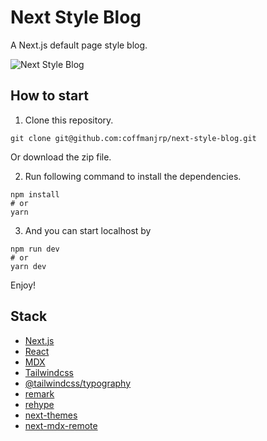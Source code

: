 # Next Style Blog

A Next.js default page style blog.

<!-- [DEMO](https://next-bnb-zeta.vercel.app/) -->

![Next Style Blog](https://res.cloudinary.com/coffmanjrp-dev/image/upload/v1643155768/coffmanjrp.io/next_style_blog_4377c692ca.png)

## How to start

1. Clone this repository.

```
git clone git@github.com:coffmanjrp/next-style-blog.git
```

Or download the zip file.

2. Run following command to install the dependencies.

```
npm install
# or
yarn
```

3. And you can start localhost by

```
npm run dev
# or
yarn dev
```

Enjoy!

## Stack

- [Next.js](https://nextjs.org/)
- [React](https://reactjs.org/)
- [MDX](https://mdxjs.com/)
- [Tailwindcss](https://tailwindcss.com/)
- [@tailwindcss/typography](https://tailwindcss.com/docs/typography-plugin)
- [remark](https://remark.js.org/)
- [rehype](https://github.com/rehypejs/rehype)
- [next-themes](https://next-themes-example.vercel.app/)
- [next-mdx-remote](https://github.com/hashicorp/next-mdx-remote)
